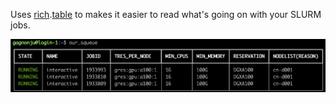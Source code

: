 Uses [rich](https://rich.readthedocs.io/en/stable/introduction.html).[table](https://rich.readthedocs.io/en/stable/tables.html) to makes it easier to read what's going on with your SLURM jobs.

![Shows a table with the job names, their state in color, and their info in a table made with the Rich Python module.](demo.png)
